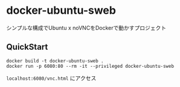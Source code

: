 # docker-ubuntu-sweb

シンプルな構成でUbuntu x noVNCをDockerで動かすプロジェクト

## QuickStart
```
docker build -t docker-ubuntu-sweb .
docker run -p 6080:80 --rm -it --privileged docker-ubuntu-sweb
```

`localhost:6080/vnc.html` にアクセス